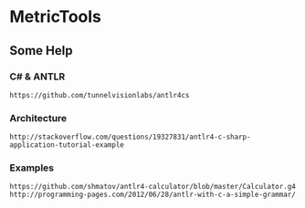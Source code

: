 # MetricTools

## Some Help

### C# & ANTLR
	https://github.com/tunnelvisionlabs/antlr4cs

### Architecture
	http://stackoverflow.com/questions/19327831/antlr4-c-sharp-application-tutorial-example

### Examples
	https://github.com/shmatov/antlr4-calculator/blob/master/Calculator.g4
	http://programming-pages.com/2012/06/28/antlr-with-c-a-simple-grammar/